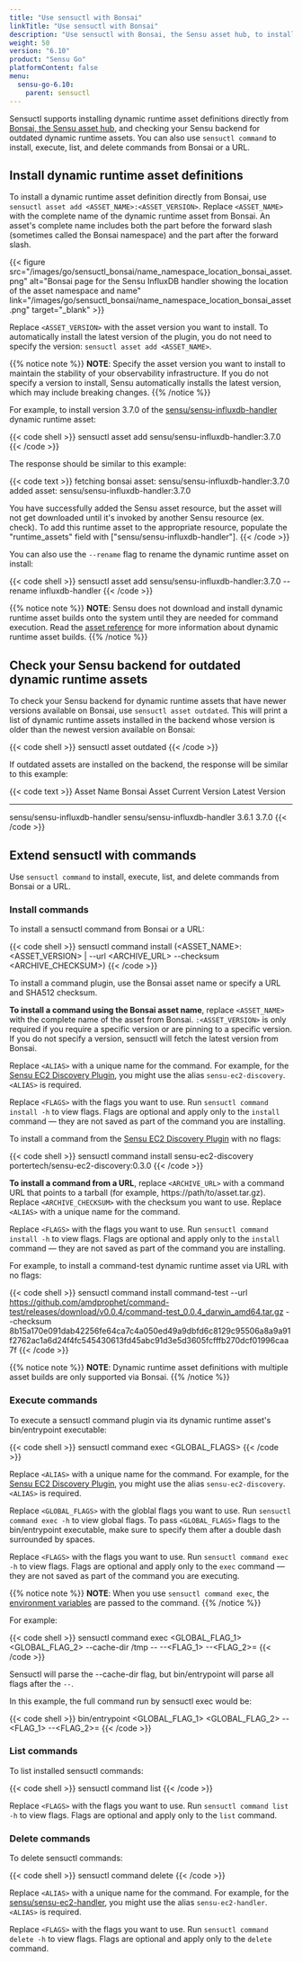```yaml
---
title: "Use sensuctl with Bonsai"
linkTitle: "Use sensuctl with Bonsai"
description: "Use sensuctl with Bonsai, the Sensu asset hub, to install dynamic runtime asset definitions and check for outdated dynamic runtime assets."
weight: 50
version: "6.10"
product: "Sensu Go"
platformContent: false 
menu:
  sensu-go-6.10:
    parent: sensuctl
---
```


Sensuctl supports installing dynamic runtime asset definitions directly from [Bonsai, the Sensu asset hub][1], and checking your Sensu backend for outdated dynamic runtime assets.
You can also use `sensuctl command` to install, execute, list, and delete commands from Bonsai or a URL.

## Install dynamic runtime asset definitions

To install a dynamic runtime asset definition directly from Bonsai, use `sensuctl asset add <ASSET_NAME>:<ASSET_VERSION>`.
Replace `<ASSET_NAME>` with the complete name of the dynamic runtime asset from Bonsai.
An asset's complete name includes both the part before the forward slash (sometimes called the Bonsai namespace) and the part after the forward slash.

{{< figure src="/images/go/sensuctl_bonsai/name_namespace_location_bonsai_asset.png" alt="Bonsai page for the Sensu InfluxDB handler showing the location of the asset namespace and name" link="/images/go/sensuctl_bonsai/name_namespace_location_bonsai_asset.png" target="_blank" >}}

Replace `<ASSET_VERSION>` with the asset version you want to install.
To automatically install the latest version of the plugin, you do not need to specify the version: `sensuctl asset add <ASSET_NAME>`.

{{% notice note %}}
**NOTE**: Specify the asset version you want to install to maintain the stability of your observability infrastructure.
If you do not specify a version to install, Sensu automatically installs the latest version, which may include breaking changes.
{{% /notice %}}

For example, to install version 3.7.0 of the [sensu/sensu-influxdb-handler][4] dynamic runtime asset:

{{< code shell >}}
sensuctl asset add sensu/sensu-influxdb-handler:3.7.0
{{< /code >}}

The response should be similar to this example:

{{< code text >}}
fetching bonsai asset: sensu/sensu-influxdb-handler:3.7.0
added asset: sensu/sensu-influxdb-handler:3.7.0

You have successfully added the Sensu asset resource, but the asset will not get downloaded until
it's invoked by another Sensu resource (ex. check). To add this runtime asset to the appropriate
resource, populate the "runtime_assets" field with ["sensu/sensu-influxdb-handler"].
{{< /code >}}

You can also use the `--rename` flag to rename the dynamic runtime asset on install:

{{< code shell >}}
sensuctl asset add sensu/sensu-influxdb-handler:3.7.0 --rename influxdb-handler
{{< /code >}}

{{% notice note %}}
**NOTE**: Sensu does not download and install dynamic runtime asset builds onto the system until they are needed for command execution.
Read the [asset reference](../../plugins/assets#dynamic-runtime-asset-builds) for more information about dynamic runtime asset builds.
{{% /notice %}}

## Check your Sensu backend for outdated dynamic runtime assets

To check your Sensu backend for dynamic runtime assets that have newer versions available on Bonsai, use `sensuctl asset outdated`.
This will print a list of dynamic runtime assets installed in the backend whose version is older than the newest version available on Bonsai:

{{< code shell >}}
sensuctl asset outdated
{{< /code >}}

If outdated assets are installed on the backend, the response will be similar to this example:

{{< code text >}}
          Asset Name                  Bonsai Asset          Current Version  Latest Version
----------------------------  ----------------------------  ---------------  --------------
sensu/sensu-influxdb-handler  sensu/sensu-influxdb-handler       3.6.1            3.7.0
{{< /code >}}

## Extend sensuctl with commands

Use `sensuctl command` to install, execute, list, and delete commands from Bonsai or a URL.

### Install commands

To install a sensuctl command from Bonsai or a URL:

{{< code shell >}}
sensuctl command install <ALIAS> (<ASSET_NAME>:<ASSET_VERSION> | --url <ARCHIVE_URL> --checksum <ARCHIVE_CHECKSUM>) <FLAGS>
{{< /code >}}

To install a command plugin, use the Bonsai asset name or specify a URL and SHA512 checksum.

**To install a command using the Bonsai asset name**, replace `<ASSET_NAME>` with the complete name of the asset from Bonsai.
`:<ASSET_VERSION>` is only required if you require a specific version or are pinning to a specific version.
If you do not specify a version, sensuctl will fetch the latest version from Bonsai.

Replace `<ALIAS>` with a unique name for the command.
For example, for the [Sensu EC2 Discovery Plugin][3], you might use the alias `sensu-ec2-discovery`. 
`<ALIAS>` is required.

Replace `<FLAGS>` with the flags you want to use.
Run `sensuctl command install -h` to view flags.
Flags are optional and apply only to the `install` command &mdash; they are not saved as part of the command you are installing.

To install a command from the [Sensu EC2 Discovery Plugin][3] with no flags:

{{< code shell >}}
sensuctl command install sensu-ec2-discovery portertech/sensu-ec2-discovery:0.3.0
{{< /code >}}

**To install a command from a URL**, replace `<ARCHIVE_URL>` with a command URL that points to a tarball (for example, https://path/to/asset.tar.gz).
Replace `<ARCHIVE_CHECKSUM>` with the checksum you want to use.
Replace `<ALIAS>` with a unique name for the command.

Replace `<FLAGS>` with the flags you want to use.
Run `sensuctl command install -h` to view flags.
Flags are optional and apply only to the `install` command &mdash; they are not saved as part of the command you are installing.

For example, to install a command-test dynamic runtime asset via URL with no flags:

{{< code shell >}}
sensuctl command install command-test --url https://github.com/amdprophet/command-test/releases/download/v0.0.4/command-test_0.0.4_darwin_amd64.tar.gz --checksum 8b15a170e091dab42256fe64ca7c4a050ed49a9dbfd6c8129c95506a8a9a91f2762ac1a6d24f4fc545430613fd45abc91d3e5d3605fcfffb270dcf01996caa7f
{{< /code >}}

{{% notice note %}}
**NOTE**: Dynamic runtime asset definitions with multiple asset builds are only supported via Bonsai.
{{% /notice %}}

### Execute commands

To execute a sensuctl command plugin via its dynamic runtime asset's bin/entrypoint executable:

{{< code shell >}}
sensuctl command exec <ALIAS> <GLOBAL_FLAGS> <FLAGS>
{{< /code >}}

Replace `<ALIAS>` with a unique name for the command.
For example, for the [Sensu EC2 Discovery Plugin][3], you might use the alias `sensu-ec2-discovery`. 
`<ALIAS>` is required.

Replace `<GLOBAL_FLAGS>` with the globlal flags you want to use.
Run `sensuctl command exec -h` to view global flags.
To pass `<GLOBAL_FLAGS>` flags to the bin/entrypoint executable, make sure to specify them after a double dash surrounded by spaces.

Replace `<FLAGS>` with the flags you want to use.
Run `sensuctl command exec -h` to view flags.
Flags are optional and apply only to the `exec` command &mdash; they are not saved as part of the command you are executing.

{{% notice note %}}
**NOTE**: When you use `sensuctl command exec`, the [environment variables](../environment-variables) are passed to the command.
{{% /notice %}}

For example:

{{< code shell >}}
sensuctl command exec <COMMAND> <GLOBAL_FLAG_1> <GLOBAL_FLAG_2> --cache-dir /tmp -- --<FLAG_1> --<FLAG_2>=<value>
{{< /code >}}

Sensuctl will parse the --cache-dir flag, but bin/entrypoint will parse all flags after the ` -- `.

In this example, the full command run by sensuctl exec would be:

{{< code shell >}}
bin/entrypoint <GLOBAL_FLAG_1> <GLOBAL_FLAG_2> --<FLAG_1> --<FLAG_2>=<value>
{{< /code >}}

### List commands

To list installed sensuctl commands: 

{{< code shell >}}
sensuctl command list <FLAGS>
{{< /code >}}

Replace `<FLAGS>` with the flags you want to use.
Run `sensuctl command list -h` to view flags.
Flags are optional and apply only to the `list` command.

### Delete commands

To delete sensuctl commands:

{{< code shell >}}
sensuctl command delete <ALIAS> <FLAGS>
{{< /code >}}

Replace `<ALIAS>` with a unique name for the command.
For example, for the [sensu/sensu-ec2-handler][3], you might use the alias `sensu-ec2-handler`. 
`<ALIAS>` is required.

Replace `<FLAGS>` with the flags you want to use.
Run `sensuctl command delete -h` to view flags.
Flags are optional and apply only to the `delete` command.


[1]: https://bonsai.sensu.io/
[3]: https://bonsai.sensu.io/assets/sensu/sensu-ec2-handler
[4]: https://bonsai.sensu.io/assets/sensu/sensu-influxdb-handler
